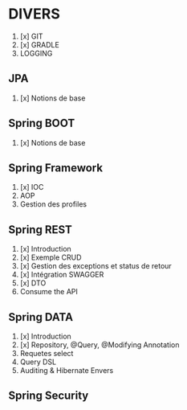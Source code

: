 # DIVERS

1. [x] GIT
2. [x] GRADLE
3. LOGGING

## JPA

1. [x] Notions de base

## Spring BOOT

1. [x] Notions de base

## Spring Framework

1. [x] IOC
2. AOP
3. Gestion des profiles

## Spring REST

1. [x] Introduction
2. [x] Exemple CRUD
3. [x] Gestion des exceptions et status de retour
4. [x] Intégration SWAGGER
5. [x] DTO
6. Consume the API

## Spring DATA

1. [x] Introduction
2. [x] Repository, @Query, @Modifying Annotation
3. Requetes select
4. Query DSL
5. Auditing & Hibernate Envers

## Spring Security
